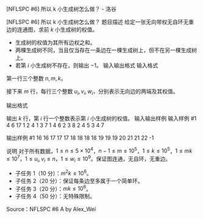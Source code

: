 



[NFLSPC #6] 所以 k 小生成树怎么做？ - 洛谷














[NFLSPC #6] 所以 k 小生成树怎么做？
题目描述
给定一张无向带权无自环无重边的连通图，求前 $k$ 小生成树的权值。

- 生成树的权值为其所有边权之和。
- 两棵生成树不同，当且仅当存在一条边在一棵生成树上，但不在另一棵生成树上。
- 若第 $i$ 小生成树不存在，则输出 $-1$。
输入输出格式
输入格式

第一行三个整数 $n, m, k$。

接下来 $m$ 行，每行三个整数 $u_i, v_i, w_i$，分别表示无向边的两端及其权值。

输出格式

输出 $k$ 行，第 $i$ 行一个整数表示第 $i$ 小生成树的权值。
输入输出样例
输入样例 #1
4 6 17
1 2 4
1 3 7
1 4 6
2 3 8
2 4 5
3 4 7

输出样例 #1
16
16
17
17
17
18
18
18
18
19
19
19
20
21
21
22
-1

说明
对于所有数据，$1\leq n \leq 5\times 10 ^ 4$，$n - 1\leq m\leq 10 ^ 5$，$1\leq k\leq 10 ^ 5$，$1\leq mk\leq 10 ^ 7$，$1\leq u_i, v_i\leq n$，$1\leq w_i\leq 10 ^ 9$。保证图连通，无自环，无重边。

- 子任务 1（$10$ 分）：$m ^ 2k\leq 10 ^ 6$。
- 子任务 2（$20$ 分）：保证每条边至多属于一个简单环。
- 子任务 3（$20$ 分）：$mk\leq 10 ^ 6$。
- 子任务 4（$50$ 分）：无特殊限制。

Source：NFLSPC #6 A by Alex_Wei






